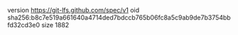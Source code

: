 version https://git-lfs.github.com/spec/v1
oid sha256:b8c7e519a661640a4714ded7bdccb765b06fc8a5c9ab9de7b3754bbfd32cd3e0
size 1882
